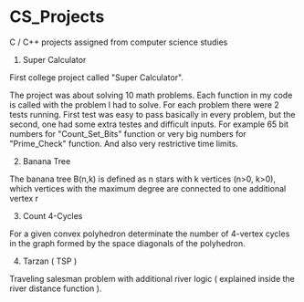 # CS_Projects
C / C++ projects assigned from computer science studies


1. Super Calculator

First college project called "Super Calculator".

The project was about solving 10 math problems. Each function in my code is called with the problem I had to solve. For each problem there were 2 tests running. First test was easy to pass basically in every problem, but the second, one had some extra testes and difficult inputs. For example 65 bit numbers for "Count_Set_Bits" function or very big numbers for "Prime_Check" function. And also very restrictive time limits.



2. Banana Tree

The banana tree B(n,k) is defined as n stars with k vertices (n>0, k>0), 
which vertices with the maximum degree are connected to one additional vertex r


3. Count 4-Cycles

For a given convex polyhedron determinate the number of 4-vertex cycles in the graph formed by the space diagonals of the polyhedron.


4. Tarzan ( TSP )

Traveling salesman problem with additional river logic ( explained inside the river distance function ).
